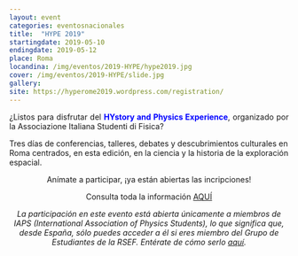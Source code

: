 ```yaml
---
layout: event
categories: eventosnacionales
title:  "HYPE 2019"
startingdate: 2019-05-10
endingdate: 2019-05-12
place: Roma
locandina: /img/eventos/2019-HYPE/hype2019.jpg
cover: /img/eventos/2019-HYPE/slide.jpg
gallery:
site: https://hyperome2019.wordpress.com/registration/
---
```

<p style="text-align: justify;">
¿Listos para disfrutar del <span style="color:blue;font-weight:bold">HYstory and Physics Experience</span>, organizado por la Associazione Italiana Studenti di Fisica?

Tres días de conferencias, talleres, debates y descubrimientos culturales en Roma centrados, en esta edición, en la ciencia y la historia de la exploración espacial.
</p>

<p><center>Anímate a participar, ¡ya están abiertas las incripciones!</center></p>

<p><center>Consulta toda la información <a href="https://hyperome2019.wordpress.com/registration/">AQUÍ</a></center>

<p><center><i>La participación en este evento está abierta únicamente a miembros de IAPS (International Association of Physics Students), lo que significa que, desde España, sólo puedes acceder a él si eres miembro del Grupo de Estudiantes de la RSEF. Entérate de cómo serlo <a href="/inscripcion/">aquí</a>.</i></center></p>
